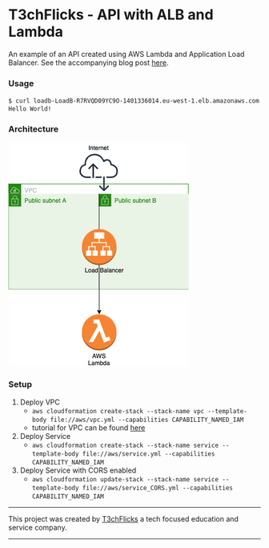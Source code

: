 # T3chFlicks - API with ALB and Lambda
An example of an API created using 
AWS Lambda and Application Load Balancer. 
See the accompanying blog post [here](https://medium.com/@t3chflicks/cheaper-than-api-gateway-alb-with-lambda-using-cloudformation-b32b126bbddc).

### Usage
```
$ curl loadb-LoadB-R7RVQD09YC9O-1401336014.eu-west-1.elb.amazonaws.com
Hello World!
```

### Architecture
![Architecture](./architecture.png)

### Setup
1. Deploy VPC
    * `aws cloudformation create-stack --stack-name vpc --template-body file://aws/vpc.yml --capabilities CAPABILITY_NAMED_IAM`
    * tutorial for VPC can be found [here](insert_medium_link)
1. Deploy Service
    * `aws cloudformation create-stack --stack-name service --template-body file://aws/service.yml --capabilities CAPABILITY_NAMED_IAM`
1. Deploy Service with CORS enabled
    * `aws cloudformation update-stack --stack-name service --template-body file://aws/service_CORS.yml --capabilities CAPABILITY_NAMED_IAM`

---

This project was created by [T3chFlicks](https://t3chflicks.org) a tech focused education and service company.

---



